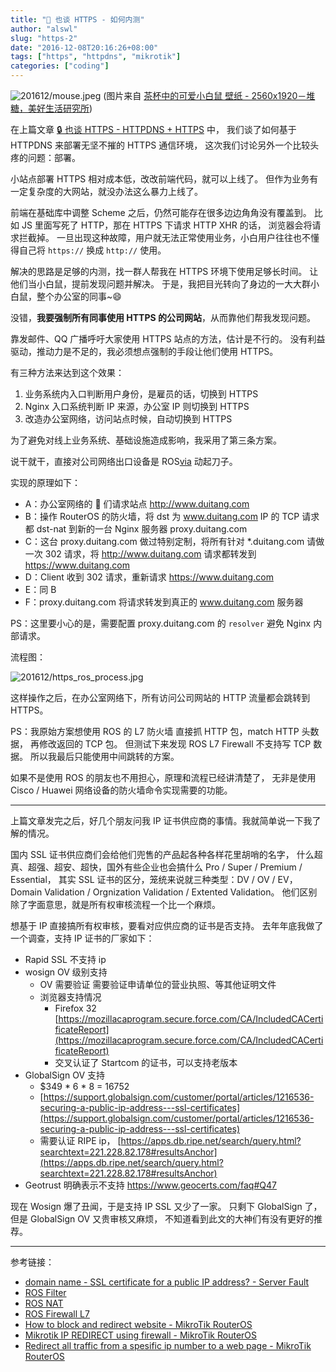 ```yaml
---
title: "🔑 也谈 HTTPS - 如何内测"
author: "alswl"
slug: "https-2"
date: "2016-12-08T20:16:26+08:00"
tags: ["https", "httpdns", "mikrotik"]
categories: ["coding"]
---
```


![201612/mouse.jpeg](https://4ocf5n.dijingchao.com/upload_dropbox/201612/mouse.jpeg)
(图片来自 [茶杯中的可爱小白鼠 壁纸 - 2560x1920－堆糖，美好生活研究所](https://www.duitang.com/blog/?id=48013745))

在上篇文章 [🔒 也谈 HTTPS - HTTPDNS + HTTPS](https://blog.alswl.com/2016/11/https-1/) 中，
我们谈了如何基于 HTTPDNS 来部署无坚不摧的 HTTPS 通信环境，
这次我们讨论另外一个比较头疼的问题：部署。

<!-- more -->

小站点部署 HTTPS 相对成本低，改改前端代码，就可以上线了。
但作为业务有一定复杂度的大网站，就没办法这么暴力上线了。

前端在基础库中调整 Scheme 之后，仍然可能存在很多边边角角没有覆盖到。
比如 JS 里面写死了 HTTP，那在 HTTPS 下请求 HTTP XHR 的话，
浏览器会将请求拦截掉。
一旦出现这种故障，用户就无法正常使用业务，小白用户往往也不懂得自己将 `https://` 换成 `http://` 使用。

解决的思路是足够的内测，找一群人帮我在 HTTPS 环境下使用足够长时间。
让他们当小白鼠，提前发现问题并解决。
于是，我把目光转向了身边的一大大群小白鼠，整个办公室的同事~😄

没错，__**我要强制所有同事使用 HTTPS 的公司网站**__，从而靠他们帮我发现问题。

靠发邮件、QQ 广播呼吁大家使用 HTTPS 站点的方法，估计是不行的。
没有利益驱动，推动力是不足的，我必须想点强制的手段让他们使用 HTTPS。

有三种方法来达到这个效果：

1.   业务系统内入口判断用户身份，是雇员的话，切换到 HTTPS
2.   Nginx 入口系统判断 IP 来源，办公室 IP 则切换到 HTTPS
3.   改造办公室网络，访问站点时候，自动切换到 HTTPS

为了避免对线上业务系统、基础设施造成影响，我采用了第三条方案。

说干就干，直接对公司网络出口设备是 ROS[via](http://wiki.mikrotik.com/wiki/Main_Page) 动起刀子。

实现的原理如下：

*   A：办公室网络的 🐁 们请求站点 http://www.duitang.com
*   B：操作 RouterOS 的防火墙，将 dst 为 www.duitang.com IP 的 TCP 请求都 dst-nat 到新的一台 Nginx 服务器 proxy.duitang.com
*   C：这台 proxy.duitang.com 做过特别定制，将所有针对 \*.duitang.com 请做一次 302 请求，将 http://www.duitang.com 请求都转发到 https://www.duitang.com
*   D：Client 收到 302 请求，重新请求 https://www.duitang.com
*   E：同 B
*   F：proxy.duitang.com 将请求转发到真正的 www.duitang.com 服务器

PS：这里要小心的是，需要配置 proxy.duitang.com 的 `resolver` 避免 Nginx 内部请求。

流程图：

![201612/https\_ros\_process.jpg](https://4ocf5n.dijingchao.com/upload_dropbox/201612/https_ros_process.jpg)


这样操作之后，在办公室网络下，所有访问公司网站的 HTTP 流量都会跳转到 HTTPS。


PS：我原始方案想使用 ROS 的 L7 防火墙 直接抓 HTTP 包，match HTTP 头数据，
再修改返回的 TCP 包。
但测试下来发现 ROS L7 Firewall 不支持写 TCP 数据。
所以我最后只能使用中间跳转的方案。

如果不是使用 ROS 的朋友也不用担心，原理和流程已经讲清楚了，
无非是使用 Cisco / Huawei 网络设备的防火墙命令实现需要的功能。

----

上篇文章发完之后，好几个朋友问我 IP 证书供应商的事情。我就简单说一下我了解的情况。

国内 SSL 证书供应商们会给他们兜售的产品起各种各样花里胡哨的名字，
什么超真、超强、超安、超快，国外有些企业也会搞什么 Pro / Super / Premium / Essential，
其实 SSL 证书的区分，笼统来说就三种类型：DV / OV / EV，
Domain Validation / Orgnization Validation / Extented Validation。
他们区别除了字面意思，就是所有权审核流程一个比一个麻烦。

想基于 IP 直接搞所有权审核，要看对应供应商的证书是否支持。
去年年底我做了一个调查，支持 IP 证书的厂家如下：

* Rapid SSL 不支持 ip
* wosign OV 级别支持
    * OV 需要验证 需要验证申请单位的营业执照、等其他证明文件
    * 浏览器支持情况
        * Firefox 32 [https://mozillacaprogram.secure.force.com/CA/IncludedCACertificateReport](https://mozillacaprogram.secure.force.com/CA/IncludedCACertificateReport)
        * 交叉认证了 Startcom 的证书，可以支持老版本
* GlobalSign OV 支持
    * $349 * 6 * 8 = 16752
    * [https://support.globalsign.com/customer/portal/articles/1216536-securing-a-public-ip-address---ssl-certificates](https://support.globalsign.com/customer/portal/articles/1216536-securing-a-public-ip-address---ssl-certificates)
    * 需要认证 RIPE ip， [https://apps.db.ripe.net/search/query.html?searchtext=221.228.82.178#resultsAnchor](https://apps.db.ripe.net/search/query.html?searchtext=221.228.82.178#resultsAnchor)
* Geotrust 明确表示不支持 https://www.geocerts.com/faq#Q47

现在 Wosign 爆了丑闻，于是支持 IP SSL 又少了一家。
只剩下 GlobalSign 了，但是 GlobalSign OV 又贵审核又麻烦，
不知道看到此文的大神们有没有更好的推荐。


----

参考链接：

*   [domain name - SSL certificate for a public IP address? - Server Fault](http://serverfault.com/questions/193775/ssl-certificate-for-a-public-ip-address)
*   [ROS Filter](http://wiki.mikrotik.com/wiki/Manual:IP/Firewall/Filter)
*   [ROS NAT](http://wiki.mikrotik.com/wiki/Manual:IP/Firewall/NAT)
*   [ROS Firewall L7](http://wiki.mikrotik.com/wiki/Manual:IP/Firewall/L7)
*   [How to block and redirect website - MikroTik RouterOS](http://forum.mikrotik.com/viewtopic.php?f=13&t=62152)
*   [Mikrotik IP REDIRECT using firewall - MikroTik RouterOS](http://forum.mikrotik.com/viewtopic.php?t=39837)
*   [Redirect all traffic from a spesific ip number to a web page - MikroTik RouterOS](http://forum.mikrotik.com/viewtopic.php?t=88049)
